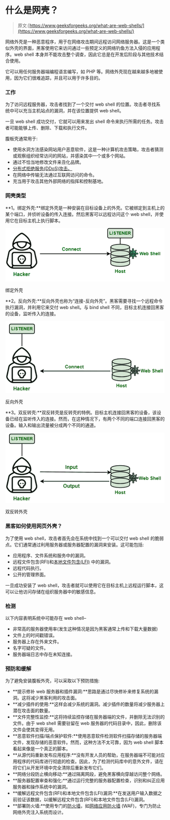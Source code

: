 # 什么是网壳？

> 原文:[https://www.geeksforgeeks.org/what-are-web-shells/](https://www.geeksforgeeks.org/what-are-web-shells/)

网络外壳是一种恶意程序，用于在网络攻击期间远程访问网络服务器。这是一个类似外壳的界面，黑客使用它来访问通过一些预定义的网络钓鱼方法入侵的应用程序。web shell 本身并不能攻击整个调查，因此它总是在开发后阶段与其他技术结合使用。

它可以用任何服务器端编程语言编写，如 PHP 等。网络外壳现在越来越多地被使用，因为它们很难追踪，并且可以用于许多目的。

### **工作**

为了访问远程服务器，攻击者找到了一个交付 web shell 的位置。攻击者寻找系统中可以充当主机站点的漏洞，并在该位置提供 web shell。

一旦 web shell 成功交付，它就可以用来发出 shell 命令来执行所需的任务。攻击者可能能够上传、删除、下载和执行文件。

腹板壳通常用于:

*   使用水洞方法感染网站用户恶意软件，这是一种计算机攻击策略，攻击者猜测或观察组织经常访问的网站，并感染其中一个或多个网站。
*   通过不恰当地修改文件来丑化品牌。
*   [分布式拒绝服务(DDoS)攻击。](https://www.geeksforgeeks.org/denial-of-service-ddos-attack/)
*   在网络中传输无法通过互联网访问的命令。
*   充当用于攻击其他外部网络的指挥和控制基地。

### **网壳类型**

**1。绑定外壳:**绑定外壳是一种安装在目标设备上的外壳。它被绑定到主机上的某个端口，并侦听设备的传入连接。然后黑客可以远程访问这个 web shell，并使用它在目标主机上执行脚本。

![](img/42952087a53b1015b5ea7c5860f94c2d.png)

绑定外壳

**2。反向外壳:**反向外壳也称为“连接-反向外壳”。黑客需要寻找一个远程命令执行漏洞，并利用它来交付 web shell。与 bind shell 不同，目标主机连接回黑客的设备，监听传入的连接。

![](img/035a11534422efeba17a523b34f170a7.png)

反向外壳

**3。双反转壳:**双反转壳是反转壳的特例。目标主机连接回黑客的设备，该设备已经在监听传入的连接。然而，在这种情况下，有两个不同的端口连接回黑客的设备。输入和输出流量被分成两个不同的通道。

![](img/35fb4285f49ea5d79645a4698816b401.png)

双反转外壳

### **黑客如何使用网页外壳？**

为了使用 web shell，攻击者首先会在系统中找到一个可以交付 web shell 的脆弱点。它们通常通过利用服务器或服务器配置的漏洞来安装。这可能包括:

*   应用程序、文件系统和服务中的漏洞。
*   远程文件包含(RFI)和[本地文件包含(LFI)](https://www.geeksforgeeks.org/local-file-inclusion-lfi/) 中的漏洞。
*   远程代码执行。
*   公开的管理界面。

一旦成功安装了 web shell，攻击者就可以使用它在目标主机上远程运行脚本，这可以让他访问存储在组织服务器中的敏感信息。

### **检测**

以下内容表明系统中可能存在 web shell–

*   非常高的服务器使用率(发生这种情况是因为黑客通常上传和下载大量数据)
*   文件上的时间戳错误。
*   服务器上存在外来文件。
*   名字可疑的文件。
*   服务器端日志中存在未知连接。

### **预防和缓解**

为了避免安装腹板外壳，可以采取以下预防措施:

*   **提示修补 web 服务器和插件漏洞:**思路是通过尽快修补来修复系统的漏洞。这将减少黑客利用的攻击面。
*   **减少插件的使用:**这样会减少系统的漏洞。减少插件的数量将减少服务器上潜在攻击面的数量。
*   **文件完整性监控:**这将持续监控存储在服务器端的文件，并删除无法识别的文件。由于 web shell 需要驻留在 web 服务器的代码目录中，因此，删除该文件会使其变得无用。
*   **恶意软件扫描/端点保护软件:**使用恶意软件检测软件扫描存储的服务器端文件，发现存储的恶意软件。然而，这种方法不太可靠，因为 web shell 脚本看起来像是一个真正的脚本。
*   **从源代码重新发布应用程序:**没有开发人员的帮助，在服务器端不可能对应用程序的代码库进行彻底的检查。因此，为了检测代码库中的意外文件，请在将它们从开发环境中完全清除后重新发布它们。
*   **网络分段防止横向移动:**通过隔离网段，避免黑客横向穿越访问整个网络。
*   **服务器配置审查和强化:**通过运行完整的服务器配置检查，识别和纠正应用服务器和操作系统中的漏洞。
*   **缓解远程文件包含(RFI)和本地文件包含(LFI)漏洞:**在发送用户输入数据之前验证该数据，以缓解远程文件包含(RFI)和本地文件包含(LFI)漏洞。
*   **部署防火墙:**使用专门的[防火墙](https://www.geeksforgeeks.org/introduction-of-firewall-in-computer-network/)，如[网络应用防火墙](https://www.geeksforgeeks.org/identification-of-web-application-firewall-using-wafw00f-in-kali-linux/) (WAF)，专门为防止网络外壳注入系统而设计。